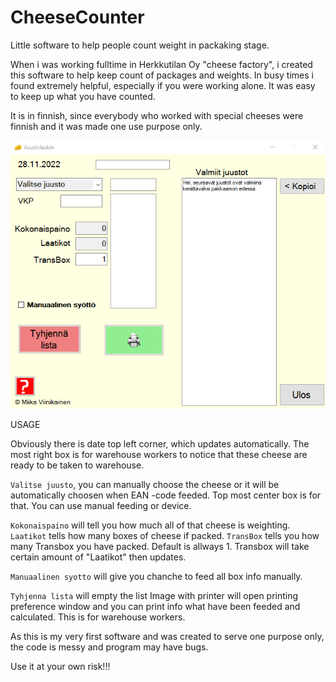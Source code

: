 # CheeseCounter
Little software to help people count weight in packaking stage.


When i was working fulltime in Herkkutilan Oy "cheese factory", i created
this software to help keep count of packages and weights.
In busy times i found extremely helpful, especially if you were
working alone. It was easy to keep up what you have counted.

It is in finnish, since everybody who worked with special cheeses
were finnish and it was made one use purpose only.

![laskin](https://github.com/MiikaViini/CheeseCounter/blob/main/juustolaskin.png)


USAGE

Obviously there is date top left corner, which updates automatically.
The most right box is for warehouse workers to notice that these 
cheese are ready to be taken to warehouse.

`Valitse juusto`, you can manually choose the cheese or it will be
automatically choosen when EAN -code feeded. Top most center box is
for that. You can use manual feeding or device.

`Kokonaispaino` will tell you how much all of that cheese is weighting.
`Laatikot` tells how many boxes of cheese if packed.
`TransBox` tells you how many Transbox you have packed. Default is allways 1.
Transbox will take certain amount of "Laatikot" then updates.

`Manuaalinen syotto` will give you chanche to feed all box info manually.

`Tyhjenna lista` will empty the list
Image with printer will open printing preference window and you can print
info what have been feeded and calculated. This is for warehouse workers.

As this is my very first software and was created to serve one purpose only,
the code is messy and program may have bugs.

Use it at your own risk!!!


